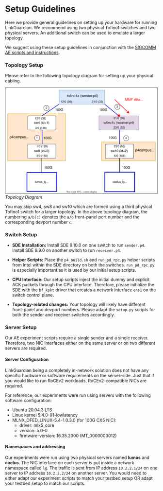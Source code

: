 # Setup Guidelines

Here we provide general guidelines on setting up your hardware for running LinkGuardian. We recommend using two physical Tofino1 switches and two physical servers. An additional switch can be used to emulate a larger topology.

We suggest using these setup guidelines in conjunction with the [SIGCOMM AE scripts and instructions](../sigcomm23-ae/README.md). 

### Topology Setup

Please refer to the following topology diagram for setting up your physical cabling. 

![AE Testbed](./linkguardian_ae_testbed.svg)
*Topology Diagram*

You may skip sw4, sw8 and sw10 which are formed using a third physical Tofino1 switch for a larger topology. In the above topology diagram, the numbering `a/b(c)` denotes the `a/b` front-panel port number and the
corresponding devport number `c`.

### Switch Setup


* **SDE Installation:** Install SDE 9.10.0 on one switch to run `sender.p4`. Install SDE 9.9.0 on another switch to run `receiver.p4`.

* **Helper Scripts:** Place the `p4_build.sh` and `run_pd_rpc.py` helper scripts from Intel within the SDE directory on both the switches. `run_pd_rpc.py` is especially important as it is used by our initial setup scripts.

* **CPU Interface:** Our setup scripts inject the initial dummy and explicit ACK packets through the CPU interface. Therefore, please initialize the SDE with the `bf_kpkt` driver that creates a network interface `ens1` on the switch control plane.

* **Topology-related changes:** Your topology will likely have different front-panel and devport numbers. Please adapt the `setup.py` scripts for both the sender and receiver switches accordingly.

### Server Setup

Our AE experiment scripts require a single sender and a single receiver. Therefore, two NIC interfaces either on the same server or on two different servers are required.

#### Server Configuration

LinkGuardian being a completely in-network solution does not have any specific hardware or software requirements on the server-side. Just that if you would like to run RoCEv2 workloads, RoCEv2-compatible NICs are required.

For reference, our experiments were run using servers with the following software configuration:

* Ubuntu 20.04.3 LTS
* Linux kernel 5.4.0-91-lowlatency
* MLNX_OFED_LINUX-5.4-1.0.3.0 (for 100G CX5 NIC):
    * driver: mlx5_core
    * version: 5.0-0
    * firmware-version: 16.35.2000 (MT_0000000012)


#### Namespaces and addressing

Our experiments were run using two physical servers named **lumos** and **caelus**. The NIC interface on each server is put inside a network namespace called `lg`. The traffic is sent from IP address `10.2.2.1/24` on one server to IP address  `10.2.2.2/24` on another server. You would need to either adapt our experiment scripts to match your testbed setup OR adapt your testbed setup to match our scripts.

